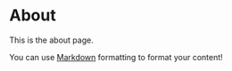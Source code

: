 # About

This is the about page.

You can use [Markdown](https://www.markdownguide.org/) formatting to format your content!

